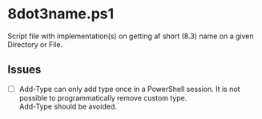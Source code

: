 # 8dot3name.ps1

Script file with implementation(s) on getting af short (8.3) name on a given Directory or File.

## Issues

- [ ] Add-Type can only add type once in a PowerShell session. It is not possible to programmatically remove custom type.  
Add-Type should be avoided.
